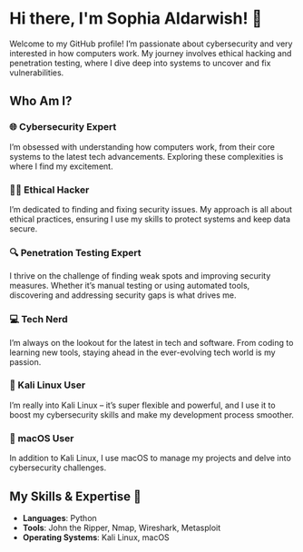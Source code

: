 # Hi there, I'm Sophia Aldarwish! 👋

Welcome to my GitHub profile! I’m passionate about cybersecurity and very interested in how computers work. My journey involves ethical hacking and penetration testing, where I dive deep into systems to uncover and fix vulnerabilities.

## Who Am I? 

### 🌐 Cybersecurity Expert
I’m obsessed with understanding how computers work, from their core systems to the latest tech advancements. Exploring these complexities is where I find my excitement.

### 🕵️‍♂️ Ethical Hacker
I’m dedicated to finding and fixing security issues. My approach is all about ethical practices, ensuring I use my skills to protect systems and keep data secure.

### 🔍 Penetration Testing Expert 
I thrive on the challenge of finding weak spots and improving security measures. Whether it’s manual testing or using automated tools, discovering and addressing security gaps is what drives me.

### 💻 Tech Nerd
I’m always on the lookout for the latest in tech and software. From coding to learning new tools, staying ahead in the ever-evolving tech world is my passion.

### 🐧 Kali Linux User
I’m really into Kali Linux – it’s super flexible and powerful, and I use it to boost my cybersecurity skills and make my development process smoother.

### 🍏 macOS User
In addition to Kali Linux, I use macOS to manage my projects and delve into cybersecurity challenges.

## My Skills & Expertise 🤪

- **Languages**: Python
- **Tools**: John the Ripper, Nmap, Wireshark, Metasploit
- **Operating Systems**: Kali Linux, macOS
